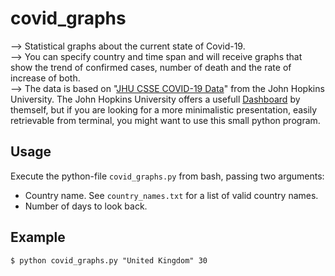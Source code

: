 # covid_graphs
--> Statistical graphs about the current state of Covid-19. <br>
--> You can specify country and time span and will receive graphs that show the trend of confirmed cases, number of death and the rate of increase of both. <br>
--> The data is based on "[JHU CSSE COVID-19 Data](https://github.com/CSSEGISandData/COVID-19)" from the John Hopkins University. The John Hopkins University offers a usefull [Dashboard](https://www.arcgis.com/apps/opsdashboard/index.html#/bda7594740fd40299423467b48e9ecf6) by themself, but if you are looking for a more minimalistic presentation, easily retrievable from terminal, you might want to use this small python program. <br>



Usage
---------

Execute the python-file `covid_graphs.py` from bash, passing two arguments:


* Country name. See `country_names.txt` for a list of valid country names.
* Number of days to look back.


Example
---------

    $ python covid_graphs.py "United Kingdom" 30

